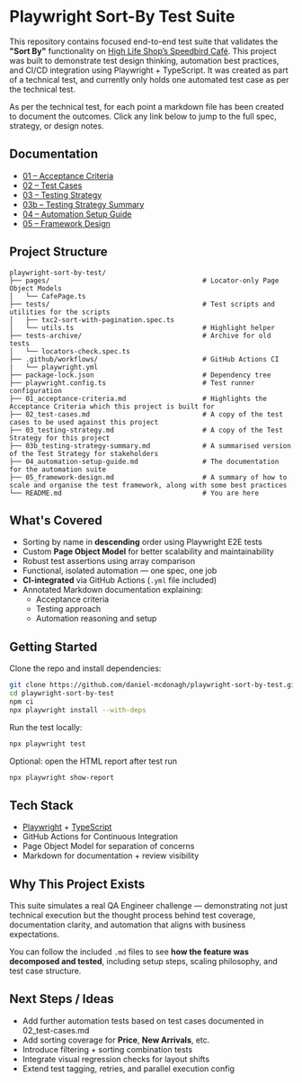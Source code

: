 # Playwright Sort-By Test Suite

This repository contains focused end-to-end test suite that validates the **"Sort By"** functionality on [High Life Shop’s Speedbird Café](https://highlifeshop.com/speedbird-cafe). This project was built to demonstrate test design thinking, automation best practices, and CI/CD integration using Playwright + TypeScript.
It was created as part of a technical test, and currently only holds one automated test case as per the technical test.

As per the technical test, for each point a markdown file has been created to document the outcomes. Click any link below to jump to the full spec, strategy, or design notes.

## Documentation

- [01 – Acceptance Criteria](01_acceptance-criteria.md)  
- [02 – Test Cases](02_test-cases.md)  
- [03 – Testing Strategy](03_testing-strategy.md)  
- [03b – Testing Strategy Summary](03b_testing-strategy-summary.md)  
- [04 – Automation Setup Guide](04_automation-setup-guide.md)  
- [05 – Framework Design](05_framework-design.md)

## Project Structure

```
playwright-sort-by-test/
├── pages/                                      # Locator-only Page Object Models
│   └── CafePage.ts                             
├── tests/                                      # Test scripts and utilities for the scripts
│   ├── txc2-sort-with-pagination.spec.ts       
│   └── utils.ts                                # Highlight helper
├── tests-archive/                              # Archive for old tests
│   └── locators-check.spec.ts                  
├── .github/workflows/                          # GitHub Actions CI
|   └── playwright.yml                          
├── package-lock.json                           # Dependency tree
├── playwright.config.ts                        # Test runner configuration
├── 01_acceptance-criteria.md                   # Highlights the Acceptance Criteria which this project is built for
├── 02_test-cases.md                            # A copy of the test cases to be used against this project
├── 03_testing-strategy.md                      # A copy of the Test Strategy for this project
├── 03b_testing-strategy-summary.md             # A summarised version of the Test Strategy for stakeholders
├── 04_automation-setup-guide.md                # The documentation for the automation suite
├── 05_framework-design.md                      # A summary of how to scale and organise the test framework, along with some best practices
└── README.md                                   # You are here
```

## What's Covered

- Sorting by name in **descending** order using Playwright E2E tests  
- Custom **Page Object Model** for better scalability and maintainability  
- Robust test assertions using array comparison  
- Functional, isolated automation — one spec, one job  
- **CI-integrated** via GitHub Actions (`.yml` file included)  
- Annotated Markdown documentation explaining:
  - Acceptance criteria
  - Testing approach
  - Automation reasoning and setup

## Getting Started

Clone the repo and install dependencies:

```bash
git clone https://github.com/daniel-mcdonagh/playwright-sort-by-test.git
cd playwright-sort-by-test
npm ci
npx playwright install --with-deps
```

Run the test locally:

```bash
npx playwright test
```

Optional: open the HTML report after test run

```bash
npx playwright show-report
```

## Tech Stack

- [Playwright](https://playwright.dev) + [TypeScript](https://www.typescriptlang.org/)  
- GitHub Actions for Continuous Integration  
- Page Object Model for separation of concerns  
- Markdown for documentation + review visibility

## Why This Project Exists

This suite simulates a real QA Engineer challenge — demonstrating not just technical execution but the thought process behind test coverage, documentation clarity, and automation that aligns with business expectations.

You can follow the included `.md` files to see **how the feature was decomposed and tested**, including setup steps, scaling philosophy, and test case structure.

## Next Steps / Ideas

- Add further automation tests based on test cases documented in 02_test-cases.md
- Add sorting coverage for **Price**, **New Arrivals**, etc.  
- Introduce filtering + sorting combination tests  
- Integrate visual regression checks for layout shifts  
- Extend test tagging, retries, and parallel execution config